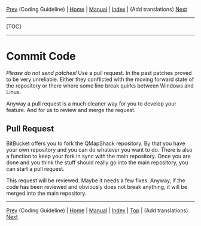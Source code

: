 [Prev](DeveloperCodingGuideline) (Coding Guideline) | [Home](Home) | [Manual](DocMain) | [Index](AxAdvIndex) | (Add translations) [Next](DeveloperTranslate)
- - -
[TOC]
- - -

# Commit Code #

*Please do not send patches!* Use a pull request. In the past patches proved to be very unreliable. Either they conflicted with the moving forward state of the repository or there where some line break quirks between Windows and Linux.

Anyway a pull request is a much cleaner way for you to develop your feature. And for us to review and merge the request.

## Pull Request

BitBucket offers you to fork the QMapShack repository. By that you have your own repository and you can do whatever you want to do. There is also a function to keep your fork in sync with the main repository. Once you are done and you think the stuff should really go into the main repository, you can start a pull request.

This request will be reviewed. Maybe it needs a few fixes. Anyway, if the code has been reviewed and obviously does not break anything, it will be merged into the main repository.

- - -
[Prev](DeveloperCodingGuideline) (Coding Guideline) | [Home](Home) | [Manual](DocMain) | [Index](AxAdvIndex) | [Top](#) | (Add translations) [Next](DeveloperTranslate)
